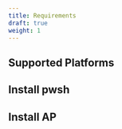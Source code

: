 ```yaml
---
title: Requirements
draft: true
weight: 1
---
```


## Supported Platforms

## Install pwsh

## Install AP
